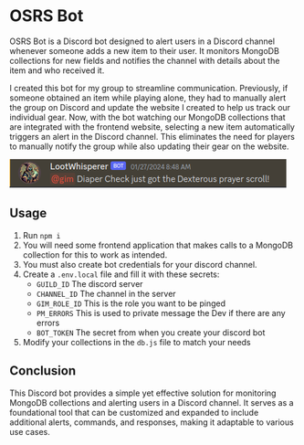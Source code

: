 # OSRS Bot

OSRS Bot is a Discord bot designed to alert users in a Discord channel whenever someone adds a new item to their user. It monitors MongoDB collections for new fields and notifies the channel with details about the item and who received it.

I created this bot for my group to streamline communication. Previously, if someone obtained an item while playing alone, they had to manually alert the group on Discord and update the website I created to help us track our individual gear. Now, with the bot watching our MongoDB collections that are integrated with the frontend website, selecting a new item automatically triggers an alert in the Discord channel. This eliminates the need for players to manually notify the group while also updating their gear on the website.

![Discord Alert](public/images/Screenshot%20from%202024-02-10%2021-14-11.png)

## Usage

1. Run `npm i`
1. You will need some frontend application that makes calls to a MongoDB collection for this to work as intended.
1. You must also create bot credentials for your discord channel.
1. Create a `.env.local` file and fill it with these secrets:
   - `GUILD_ID` The discord server
   - `CHANNEL_ID` The channel in the server
   - `GIM_ROLE_ID` This is the role you want to be pinged
   - `PM_ERRORS` This is used to private message the Dev if there are any errors
   - `BOT_TOKEN` The secret from when you create your discord bot
1. Modify your collections in the `db.js` file to match your needs

## Conclusion

This Discord bot provides a simple yet effective solution for monitoring MongoDB collections and alerting users in a Discord channel. It serves as a foundational tool that can be customized and expanded to include additional alerts, commands, and responses, making it adaptable to various use cases.
